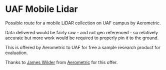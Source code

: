 UAF Mobile Lidar
================

Possible route for a mobile LiDAR collection on UAF campus by Aerometric.

Data delivered would be fairly raw - and not geo referenced - so relatively accurate but
more work would be required to properly pin it to the ground.

This is offered by Aerometric to UAF for free a sample research product for evaluation.

Thanks to [James Wilder](http://bloglidar.com/) from [Aerometric](http://www.aerometric.com/services) for this offer.

<script src="https://embed.github.com/view/geojson/gina-alaska/UAF-mobile_lidar/master/west_ridge.geojson"></script>
